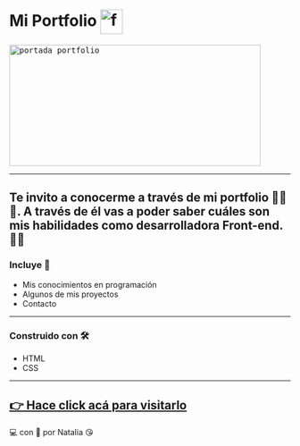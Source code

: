 # Mi Portfolio <img src="https://user-images.githubusercontent.com/107443979/179044975-9883712d-be94-4de7-98a7-69ef5e5284fa.png" alt="favicon" width="40" height="44" align="center"/> 
<kbd><img src="https://user-images.githubusercontent.com/107443979/178328409-7a4ef8e9-6660-4aa9-ac92-fa7ca2b405bf.png" alt="portada portfolio" width="450" height="217"/></kbd>

---
Te invito a conocerme a través de mi portfolio 💁‍♀️🙌.
A través de él vas a poder saber cuáles son mis habilidades como desarrolladora Front-end.👩‍💻
---
### Incluye 📌
 - Mis conocimientos en programación 
 - Algunos de mis proyectos  
 - Contacto
 ---
 ### Construido con 🛠
- HTML
- CSS
---
[👉 Hace click acá para visitarlo](https://portfolio-pink-six-83.vercel.app/)
---
💻 con &#128154; por Natalia 😘
    

